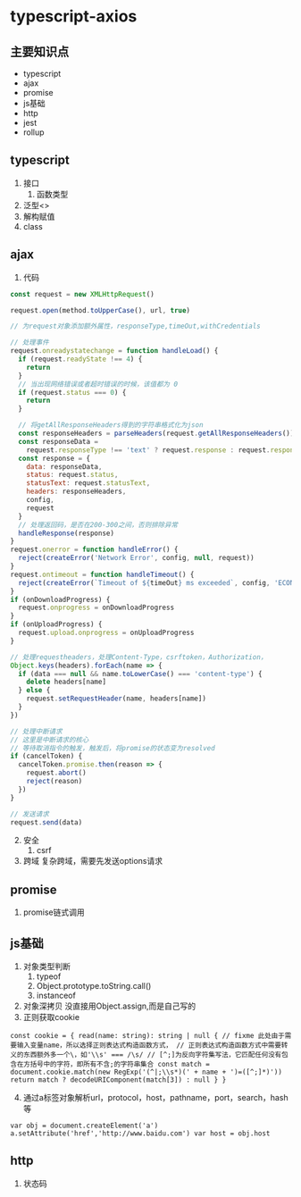 # typescript-axios

## 主要知识点
  - typescript
  - ajax
  - promise
  - js基础
  - http
  - jest
  - rollup
  
  
## typescript
  1. 接口
     1. 函数类型
  2. 泛型<>
  3. 解构赋值
  4. class
  
## ajax
1. 代码
```javascript
const request = new XMLHttpRequest()

request.open(method.toUpperCase(), url, true)

// 为request对象添加额外属性，responseType,timeOut,withCredentials

// 处理事件
request.onreadystatechange = function handleLoad() {
  if (request.readyState !== 4) {
    return
  }
  // 当出现网络错误或者超时错误的时候，该值都为 0
  if (request.status === 0) {
    return
  }

  // 将getAllResponseHeaders得到的字符串格式化为json
  const responseHeaders = parseHeaders(request.getAllResponseHeaders())
  const responseData =
    request.responseType !== 'text' ? request.response : request.responseText
  const response = {
    data: responseData,
    status: request.status,
    statusText: request.statusText,
    headers: responseHeaders,
    config,
    request
  }
  // 处理返回码，是否在200-300之间，否则排除异常
  handleResponse(response)
}
request.onerror = function handleError() {
  reject(createError('Network Error', config, null, request))
}
request.ontimeout = function handleTimeout() {
  reject(createError(`Timeout of ${timeOut} ms exceeded`, config, 'ECONNABORTED', request))
}
if (onDownloadProgress) {
  request.onprogress = onDownloadProgress
}
if (onUploadProgress) {
  request.upload.onprogress = onUploadProgress
}

// 处理requestheaders，处理Content-Type，csrftoken，Authorization，
Object.keys(headers).forEach(name => {
  if (data === null && name.toLowerCase() === 'content-type') {
    delete headers[name]
  } else {
    request.setRequestHeader(name, headers[name])
  }
})

// 处理中断请求
// 这里是中断请求的核心
// 等待取消指令的触发，触发后，将promise的状态变为resolved
if (cancelToken) {
  cancelToken.promise.then(reason => {
    request.abort()
    reject(reason)
  })
}

// 发送请求
request.send(data)
```
2. 安全
   1. csrf
3. 跨域
复杂跨域，需要先发送options请求


## promise
  1. promise链式调用
  
  
## js基础
  1. 对象类型判断
     1. typeof
     2. Object.prototype.toString.call()
     3. instanceof
  2. 对象深拷贝
    没直接用Object.assign,而是自己写的
  3. 正则获取cookie
  
  `const cookie = {
     read(name: string): string | null {
       // fixme 此处由于需要输入变量name，所以选择正则表达式构造函数方式，
       // 正则表达式构造函数方式中需要转义的东西额外多一个\，如'\\s' === /\s/
       // [^;]为反向字符集写法，它匹配任何没有包含在方括号中的字符，即所有不含;的字符串集合
       const match = document.cookie.match(new RegExp('(^|;\\s*)(' + name + ')=([^;]*)'))
       return match ? decodeURIComponent(match[3]) : null
     }
   }`
   
   4. 通过a标签对象解析url，protocol，host，pathname，port，search，hash等
   
   `var obj = document.createElement('a')
    a.setAttribute('href','http://www.baidu.com')
    var host = obj.host
   `
  
  
## http
1. 状态码
  
  
